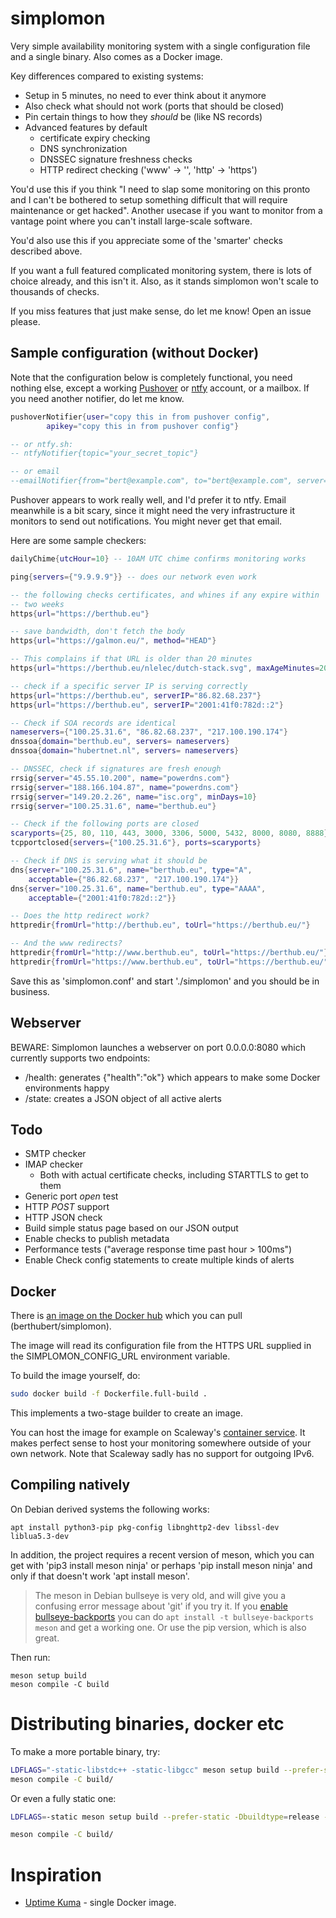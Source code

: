 # simplomon
Very simple availability monitoring system with a single configuration file and a single binary. Also comes as a Docker image.

Key differences compared to existing systems:

 * Setup in 5 minutes, no need to ever think about it anymore
 * Also check what should not work (ports that should be closed)
 * Pin certain things to how they _should_ be (like NS records)
 * Advanced features by default
   * certificate expiry checking
   * DNS synchronization
   * DNSSEC signature freshness checks
   * HTTP redirect checking ('www' -> '', 'http' -> 'https')

You'd use this if you think "I need to slap some monitoring on this pronto
and I can't be bothered to setup something difficult that will require
maintenance or get hacked". Another usecase if you want to monitor from a
vantage point where you can't install large-scale software.

You'd also use this if you appreciate some of the 'smarter' checks described
above.

If you want a full featured complicated monitoring system, there is lots of
choice already, and this isn't it. Also, as it stands simplomon won't scale to thousands of checks.

If you miss features that just make sense, do let me know!  Open an
issue please.

## Sample configuration (without Docker)
Note that the configuration below is completely functional, you need nothing
else, except a working [Pushover](https://pushover.net/) or [ntfy](https://ntfy.sh/)
account, or a mailbox. If you need another notifier, do let me know.

```lua
pushoverNotifier{user="copy this in from pushover config",
        apikey="copy this in from pushover config"}

-- or ntfy.sh:
-- ntfyNotifier{topic="your_secret_topic"}

-- or email
--emailNotifier{from="bert@example.com", to="bert@example.com", server="10.0.0.2"}
```
Pushover appears to work really well, and I'd prefer it to ntfy. Email meanwhile is a bit scary, since it might need the very infrastructure it monitors to send out notifications. You might never get that email.

Here are some sample checkers:

```lua
dailyChime{utcHour=10} -- 10AM UTC chime confirms monitoring works

ping{servers={"9.9.9.9"}} -- does our network even work

-- the following checks certificates, and whines if any expire within
-- two weeks
https{url="https://berthub.eu"}

-- save bandwidth, don't fetch the body
https{url="https://galmon.eu/", method="HEAD"}

-- This complains if that URL is older than 20 minutes
https{url="https://berthub.eu/nlelec/dutch-stack.svg", maxAgeMinutes=20}

-- check if a specific server IP is serving correctly
https{url="https://berthub.eu", serverIP="86.82.68.237"}
https{url="https://berthub.eu", serverIP="2001:41f0:782d::2"}

-- Check if SOA records are identical
nameservers={"100.25.31.6", "86.82.68.237", "217.100.190.174"}
dnssoa{domain="berthub.eu", servers= nameservers}
dnssoa{domain="hubertnet.nl", servers= nameservers}

-- DNSSEC, check if signatures are fresh enough
rrsig{server="45.55.10.200", name="powerdns.com"}
rrsig{server="188.166.104.87", name="powerdns.com"}
rrsig{server="149.20.2.26", name="isc.org", minDays=10}
rrsig{server="100.25.31.6", name="berthub.eu"} 

-- Check if the following ports are closed
scaryports={25, 80, 110, 443, 3000, 3306, 5000, 5432, 8000, 8080, 8888}
tcpportclosed{servers={"100.25.31.6"}, ports=scaryports}

-- Check if DNS is serving what it should be
dns{server="100.25.31.6", name="berthub.eu", type="A", 
	acceptable={"86.82.68.237", "217.100.190.174"}}
dns{server="100.25.31.6", name="berthub.eu", type="AAAA", 
	acceptable={"2001:41f0:782d::2"}}

-- Does the http redirect work?
httpredir{fromUrl="http://berthub.eu", toUrl="https://berthub.eu/"}

-- And the www redirects?
httpredir{fromUrl="http://www.berthub.eu", toUrl="https://berthub.eu/"}
httpredir{fromUrl="https://www.berthub.eu", toUrl="https://berthub.eu/"}     
```

Save this as 'simplomon.conf' and start './simplomon' and you should be in
business.

## Webserver

BEWARE: Simplomon launches a webserver on port 0.0.0.0:8080 which currently
supports two endpoints:

 * /health: generates {"health":"ok"} which appears to make some Docker
   environments happy
 * /state: creates a JSON object of all active alerts

## Todo

 * SMTP checker
 * IMAP checker
   * Both with actual certificate checks, including STARTTLS to get to them
 * Generic port *open* test
 * HTTP *POST* support
 * HTTP JSON check
 * Build simple status page based on our JSON output
 * Enable checks to publish metadata
 * Performance tests ("average response time past hour > 100ms")
 * Enable Check config statements to create multiple kinds of alerts

## Docker
There is [an image on the Docker hub](https://hub.docker.com/repository/docker/berthubert/simplomon/general) which you can pull (berthubert/simplomon).

The image will read its configuration file from the HTTPS URL supplied in the SIMPLOMON_CONFIG_URL environment variable.

To build the image yourself, do:

```bash
sudo docker build -f Dockerfile.full-build .
```

This implements a two-stage builder to create an image.

You can host the image for example on Scaleway's [container
service](https://www.scaleway.com/en/containers/). It makes perfect sense to
host your monitoring somewhere outside of your own network. Note that
Scaleway sadly has no support for outgoing IPv6.

## Compiling natively
On Debian derived systems the following works:

```
apt install python3-pip pkg-config libnghttp2-dev libssl-dev liblua5.3-dev
```
In addition, the project requires a recent version of meson, which you can
get with 'pip3 install meson ninja' or perhaps 'pip install
meson ninja' and only if that doesn't work 'apt install meson'.

> The meson in Debian bullseye is very old, and will give you a confusing
> error message about 'git' if you try it. If you [enable
> bullseye-backports](https://backports.debian.org/Instructions/) you can do
> `apt install -t bullseye-backports meson` and get a working one. Or use
> the pip version, which is also great.

Then run:

```
meson setup build
meson compile -C build
```

# Distributing binaries, docker etc
To make a more portable binary, try:

```bash
LDFLAGS="-static-libstdc++ -static-libgcc" meson setup build --prefer-static
meson compile -C build/
```

Or even a fully static one:
```bash
LDFLAGS=-static meson setup build --prefer-static -Dbuildtype=release -Dcpp-httplib:cpp-httplib_openssl=disabled -Dcpp-httplib:cpp-httplib_brotli=disabled

meson compile -C build/
```

# Inspiration

 * [Uptime Kuma](https://github.com/louislam/uptime-kuma) - single Docker
   image. 

